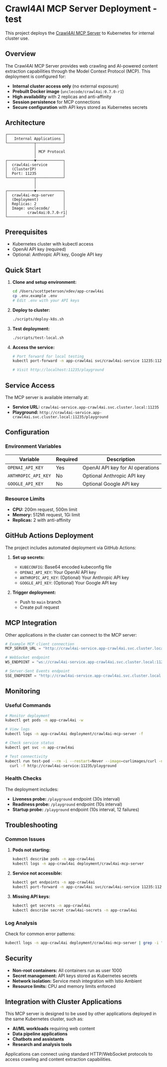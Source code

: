 # Crawl4AI MCP Server Deployment - test

This project deploys the [Crawl4AI MCP Server](https://github.com/unclecode/crawl4ai) to Kubernetes for internal cluster use.

## Overview

The Crawl4AI MCP Server provides web crawling and AI-powered content extraction capabilities through the Model Context Protocol (MCP). This deployment is configured for:

- **Internal cluster access only** (no external exposure)
- **Prebuilt Docker image** (`unclecode/crawl4ai:0.7.0-r1`)
- **High availability** with 2 replicas and anti-affinity
- **Session persistence** for MCP connections
- **Secure configuration** with API keys stored as Kubernetes secrets

## Architecture

```
┌─────────────────────────┐
│   Internal Applications │
└────────────┬────────────┘
             │
             │ MCP Protocol
             │
┌────────────▼────────────┐
│  crawl4ai-service       │
│  (ClusterIP)            │
│  Port: 11235            │
└────────────┬────────────┘
             │
             │
┌────────────▼────────────┐
│  crawl4ai-mcp-server    │
│  (Deployment)           │
│  Replicas: 2            │
│  Image: unclecode/      │
│         crawl4ai:0.7.0-r1│
└─────────────────────────┘
```

## Prerequisites

- Kubernetes cluster with kubectl access
- OpenAI API key (required)
- Optional: Anthropic API key, Google API key

## Quick Start

1. **Clone and setup environment:**
   ```bash
   cd /Users/scottpeterson/xdev/app-crawl4ai
   cp .env.example .env
   # Edit .env with your API keys
   ```

2. **Deploy to cluster:**
   ```bash
   ./scripts/deploy-k8s.sh
   ```

3. **Test deployment:**
   ```bash
   ./scripts/test-local.sh
   ```

4. **Access the service:**
   ```bash
   # Port forward for local testing
   kubectl port-forward -n app-crawl4ai svc/crawl4ai-service 11235:11235
   
   # Visit http://localhost:11235/playground
   ```

## Service Access

The MCP server is available internally at:
- **Service URL:** `crawl4ai-service.app-crawl4ai.svc.cluster.local:11235`
- **Playground:** `http://crawl4ai-service.app-crawl4ai.svc.cluster.local:11235/playground`

## Configuration

### Environment Variables

| Variable | Required | Description |
|----------|----------|-------------|
| `OPENAI_API_KEY` | Yes | OpenAI API key for AI operations |
| `ANTHROPIC_API_KEY` | No | Optional Anthropic API key |
| `GOOGLE_API_KEY` | No | Optional Google API key |

### Resource Limits

- **CPU:** 200m request, 500m limit
- **Memory:** 512Mi request, 1Gi limit
- **Replicas:** 2 with anti-affinity

## GitHub Actions Deployment

The project includes automated deployment via GitHub Actions:

1. **Set up secrets:**
   - `KUBECONFIG`: Base64 encoded kubeconfig file
   - `OPENAI_API_KEY`: Your OpenAI API key
   - `ANTHROPIC_API_KEY`: (Optional) Your Anthropic API key
   - `GOOGLE_API_KEY`: (Optional) Your Google API key

2. **Trigger deployment:**
   - Push to `main` branch
   - Create pull request

## MCP Integration

Other applications in the cluster can connect to the MCP server:

```python
# Example MCP client connection
MCP_SERVER_URL = "http://crawl4ai-service.app-crawl4ai.svc.cluster.local:11235"

# WebSocket endpoint
WS_ENDPOINT = "ws://crawl4ai-service.app-crawl4ai.svc.cluster.local:11235/mcp/ws"

# Server-Sent Events endpoint  
SSE_ENDPOINT = "http://crawl4ai-service.app-crawl4ai.svc.cluster.local:11235/mcp/sse"
```

## Monitoring

### Useful Commands

```bash
# Monitor deployment
kubectl get pods -n app-crawl4ai -w

# View logs
kubectl logs -n app-crawl4ai deployment/crawl4ai-mcp-server -f

# Check service status
kubectl get svc -n app-crawl4ai

# Test connectivity
kubectl run test-pod --rm -i --restart=Never --image=curlimages/curl -n app-crawl4ai -- \
  curl -f http://crawl4ai-service:11235/playground
```

### Health Checks

The deployment includes:
- **Liveness probe:** `/playground` endpoint (30s interval)
- **Readiness probe:** `/playground` endpoint (10s interval)  
- **Startup probe:** `/playground` endpoint (10s interval, 12 failures)

## Troubleshooting

### Common Issues

1. **Pods not starting:**
   ```bash
   kubectl describe pods -n app-crawl4ai
   kubectl logs -n app-crawl4ai deployment/crawl4ai-mcp-server
   ```

2. **Service not accessible:**
   ```bash
   kubectl get endpoints -n app-crawl4ai
   kubectl port-forward -n app-crawl4ai svc/crawl4ai-service 11235:11235
   ```

3. **Missing API keys:**
   ```bash
   kubectl get secrets -n app-crawl4ai
   kubectl describe secret crawl4ai-secrets -n app-crawl4ai
   ```

### Log Analysis

Check for common error patterns:
```bash
kubectl logs -n app-crawl4ai deployment/crawl4ai-mcp-server | grep -i "error\|exception\|failed"
```

## Security

- **Non-root containers:** All containers run as user 1000
- **Secret management:** API keys stored as Kubernetes secrets
- **Network isolation:** Service mesh integration with Istio Ambient
- **Resource limits:** CPU and memory limits enforced

## Integration with Cluster Applications

This MCP server is designed to be used by other applications deployed in the same Kubernetes cluster, such as:

- **AI/ML workloads** requiring web content
- **Data pipeline applications**
- **Chatbots and assistants**
- **Research and analysis tools**

Applications can connect using standard HTTP/WebSocket protocols to access crawling and content extraction capabilities.
